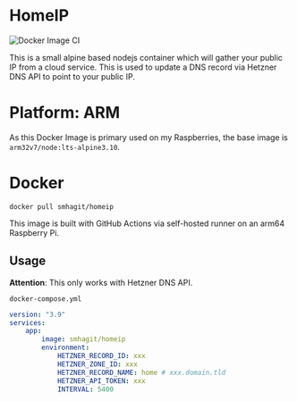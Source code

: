 # HomeIP
![Docker Image CI](https://github.com/smhagit/homeip/actions/workflows/docker-image.yml/badge.svg?branch=master)

This is a small alpine based nodejs container which will gather your public IP from a cloud service. This is used to update a DNS record via Hetzner DNS API to point to your public IP.

# Platform: ARM
As this Docker Image is primary used on my Raspberries, the base image is `arm32v7/node:lts-alpine3.10`.

# Docker 
`docker pull smhagit/homeip`

This image is built with GitHub Actions via self-hosted runner on an arm64 Raspberry Pi.

## Usage
**Attention**: This only works with Hetzner DNS API.

`docker-compose.yml`  
```yaml
version: "3.9"
services:
    app:
        image: smhagit/homeip
        environment:
            HETZNER_RECORD_ID: xxx
            HETZNER_ZONE_ID: xxx
            HETZNER_RECORD_NAME: home # xxx.domain.tld
            HETZNER_API_TOKEN: xxx
            INTERVAL: 5400
```
